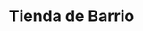 ---
title: "Tienda de Barrio"
url: /ciudad-satelite/tienda-de-barrio-avenida-satelite-3/
shop: Lebensmittel
---